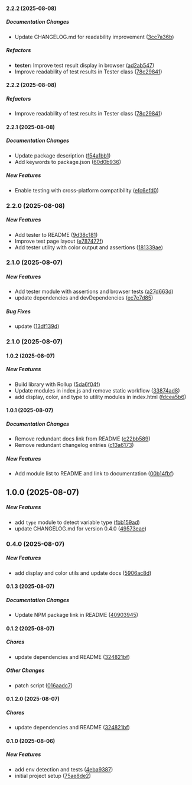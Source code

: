 #### 2.2.2 (2025-08-08)

##### Documentation Changes

*  Update CHANGELOG.md for readability improvement ([3cc7a36b](https://github.com/jlongyam/utility/commit/3cc7a36b3309dac7efb995126d3e17deaac0ebbb))

##### Refactors

* **tester:**  Improve test result display in browser ([ad2ab547](https://github.com/jlongyam/utility/commit/ad2ab547601a930ae705eeaf27b39e6649add5ed))
*  Improve readability of test results in Tester class ([78c29841](https://github.com/jlongyam/utility/commit/78c298419a60afafdc857429be108926a1b57275))

#### 2.2.2 (2025-08-08)

##### Refactors

*  Improve readability of test results in Tester class ([78c29841](https://github.com/jlongyam/utility/commit/78c298419a60afafdc857429be108926a1b57275))

#### 2.2.1 (2025-08-08)

##### Documentation Changes

*  Update package description ([f54a1bb1](https://github.com/jlongyam/utility/commit/f54a1bb1ed53f6d73183500d6a8ff4bc404a1eb3))
*  Add keywords to package.json ([60d0b936](https://github.com/jlongyam/utility/commit/60d0b936bc1ea7b32cea55b980e1b3c00681efa7))

##### New Features

*  Enable testing with cross-platform compatibility ([efc6efd0](https://github.com/jlongyam/utility/commit/efc6efd00efa2e618db38524f31057ac619b60ca))

### 2.2.0 (2025-08-08)

##### New Features

*  Add tester to README ([9d38c181](https://github.com/jlongyam/utility/commit/9d38c181fa82987f06ddbd04861611bdb695d029))
*  Improve test page layout ([e787477f](https://github.com/jlongyam/utility/commit/e787477fcf6fefb17e1121141a51b0c17b095a84))
*  Add tester utility with color output and assertions ([181339ae](https://github.com/jlongyam/utility/commit/181339aef40777cb3fbc195377dcc16e691ccfa7))

### 2.1.0 (2025-08-07)

##### New Features

*  Add tester module with assertions and browser tests ([a27d663d](https://github.com/jlongyam/utility/commit/a27d663dbe8b80667fdf38b0ce69d0ae5a04c7a5))
*  update dependencies and devDependencies ([ec7e7d85](https://github.com/jlongyam/utility/commit/ec7e7d85c9de4c8de84fff0d2acf6320ba70e39c))

##### Bug Fixes

*  update ([13df139d](https://github.com/jlongyam/utility/commit/13df139db4749f67ab32d4553af61d702024c6cb))

### 2.1.0 (2025-08-07)

#### 1.0.2 (2025-08-07)

##### New Features

*  Build library with Rollup ([5da6f04f](https://github.com/jlongyam/utility/commit/5da6f04f8b93faded7dcbdfbe035279ec06a486d))
*  Update modules in index.js and remove static workflow ([33874ad8](https://github.com/jlongyam/utility/commit/33874ad84b184b23bb807c4e7ec0c8d0faa9a3bf))
*  add display, color, and type to utility modules in index.html ([fdcea5b6](https://github.com/jlongyam/utility/commit/fdcea5b67e844f96fc3798993b91b2e7c5744f4e))

#### 1.0.1 (2025-08-07)

##### Documentation Changes

*  Remove redundant docs link from README ([c22bb589](https://github.com/jlongyam/utility/commit/c22bb589a0e775a1d9aa7ca68bc930512ec9d2cb))
*  Remove redundant changelog entries ([c13a6173](https://github.com/jlongyam/utility/commit/c13a61731d201b61620aa894f4c1c74e0a22522d))

##### New Features

*  Add module list to README and link to documentation ([00b14fbf](https://github.com/jlongyam/utility/commit/00b14fbf95a257cc8e888660686fd412dda9837c))

## 1.0.0 (2025-08-07)

##### New Features

*  add `type` module to detect variable type ([fbb159ad](https://github.com/jlongyam/utility/commit/fbb159ad1b19dac50447dff070766e1ab9eeeb1f))
*  update CHANGELOG.md for version 0.4.0 ([49573eae](https://github.com/jlongyam/utility/commit/49573eae21992added09916a37db6b1eb4d2376f))

### 0.4.0 (2025-08-07)

##### New Features

*  add display and color utils and update docs ([5906ac8d](https://github.com/jlongyam/utility/commit/5906ac8d02c95c9195ebc9bf081e33ca32f0af1c))

#### 0.1.3 (2025-08-07)

##### Documentation Changes

*  Update NPM package link in README ([40903945](https://github.com/jlongyam/utility/commit/409039453432eaf0a7c4131728b79e0631de00ce))

#### 0.1.2 (2025-08-07)

##### Chores

*  update dependencies and README ([324821bf](https://github.com/jlongyam/utility/commit/324821bfa92d342fc45fcc89dc24e4edbd675924))

##### Other Changes

* patch script ([016aadc7](https://github.com/jlongyam/utility/commit/016aadc7d62cd4962b8f04111caab46bd3407966))

#### 0.1.2.0 (2025-08-07)

##### Chores

*  update dependencies and README ([324821bf](https://github.com/jlongyam/utility/commit/324821bfa92d342fc45fcc89dc24e4edbd675924))

#### 0.1.0 (2025-08-06)

##### New Features

*  add env detection and tests ([4eba9387](https://github.com/jlongyam/utility/commit/4eba938726082e6a202c5a582c882938808d8d51))
*  initial project setup ([75ae8de2](https://github.com/jlongyam/utility/commit/75ae8de243f3924c58808d6b74c696eda386e5d7))

